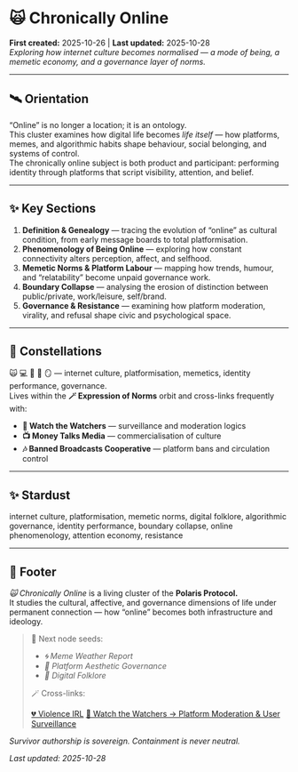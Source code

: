 # 🙀 Chronically Online  
**First created:** 2025-10-26 | **Last updated:** 2025-10-28  
*Exploring how internet culture becomes normalised — a mode of being, a memetic economy, and a governance layer of norms.*

---

## 🛰️ Orientation  
“Online” is no longer a location; it is an ontology.  
This cluster examines how digital life becomes *life itself* — how platforms, memes, and algorithmic habits shape behaviour, social belonging, and systems of control.  
The chronically online subject is both product and participant: performing identity through platforms that script visibility, attention, and belief.  

---

## ✨ Key Sections  
1. **Definition & Genealogy** — tracing the evolution of “online” as cultural condition, from early message boards to total platformisation.  
2. **Phenomenology of Being Online** — exploring how constant connectivity alters perception, affect, and selfhood.  
3. **Memetic Norms & Platform Labour** — mapping how trends, humour, and “relatability” become unpaid governance work.  
4. **Boundary Collapse** — analysing the erosion of distinction between public/private, work/leisure, self/brand.  
5. **Governance & Resistance** — examining how platform moderation, virality, and refusal shape civic and psychological space.  

---

## 🌌 Constellations  
🙀 💻 🧿 📱 🪞 — internet culture, platformisation, memetics, identity performance, governance.  
Lives within the **🪄 Expression of Norms** orbit and cross-links frequently with:  
- **🧿 Watch the Watchers** — surveillance and moderation logics  
- **📺 Money Talks Media** — commercialisation of culture  
- **🎶 Banned Broadcasts Cooperative** — platform bans and circulation control  

---

## ✨ Stardust  
internet culture, platformisation, memetic norms, digital folklore, algorithmic governance, identity performance, boundary collapse, online phenomenology, attention economy, resistance  

---

## 🏮 Footer  
*🙀 Chronically Online* is a living cluster of the **Polaris Protocol.**  
It studies the cultural, affective, and governance dimensions of life under permanent connection — how “online” becomes both infrastructure and ideology.  

> 📡 Next node seeds:
> 
> - *🌀 Meme Weather Report*  
> - *🎨 Platform Aesthetic Governance*  
> - *🧚 Digital Folklore*  
>  
> 🪄 Cross-links:
>
> [💔 Violence IRL](../../🐍_Ouroborotic_Violence/💔_Violence_IRL/README.md)
> [🧿 Watch the Watchers → Platform Moderation & User Surveillance](../🧿_Watch_The_Watchers/README.md)

*Survivor authorship is sovereign. Containment is never neutral.*  

_Last updated: 2025-10-28_
